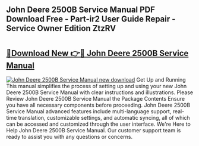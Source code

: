 ## John Deere 2500B Service Manual PDF Download Free - Part-ir2 User Guide Repair - Service Owner Edition ZtzRV

# <h2><a href="http://bc89328.oget.top/?id=John+Deere+2500B+Service+Manual">🔗Download New 👉🔴 John Deere 2500B Service Manual</a></h2>

[![John Deere 2500B Service Manual new download](https://i.imgur.com/5g1atiW.png)](http://bc89328.oget.top/?id=John+Deere+2500B+Service+Manual)
Get Up and Running This manual simplifies the process of setting up and using your new John Deere 2500B Service Manual with clear instructions and illustrations. Please Review John Deere 2500B Service Manual the Package Contents Ensure you have all necessary components before proceeding. John Deere 2500B Service Manual advanced features include multi-language support, real-time translation, customizable settings, and automatic syncing, all of which can be accessed and customized through the user interface. We're Here to Help John Deere 2500B Service Manual. Our customer support team is ready to assist you with any questions or concerns.
